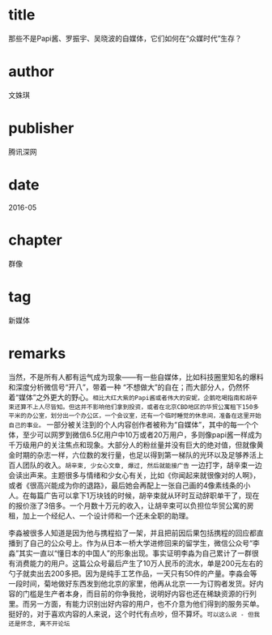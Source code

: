 # title
那些不是Papi酱、罗振宇、吴晓波的自媒体，它们如何在“众媒时代”生存？

# author
文姝琪

# publisher
腾讯深网

# date
2016-05

# chapter
群像

# tag
新媒体

# remarks
当然，不是所有人都有运气成为现象——有一些自媒体，比如科技圈里知名的爆料和深度分析微信号“开八”，带着一种 “不想做大”的自在；而大部分人，仍然怀着“媒体”之外更大的野心。`相比大红大紫的Papi酱或者伟大的安妮，企鹅吃喝指南和胡辛束还算不上人尽皆知。但这并不影响他们拿到投资，或者在北京CBD地区的华贸公寓租下150多平米的办公室，划分出一个办公区，一个会议室，还有一个临时睡觉的休息间，准备在这里开始自己的事业。` 一部分被关注到的个人内容创作者被称为“自媒体”，其中的每一个个体，至少可以网罗到微信6.5亿用户中10万或者20万用户，多则像papi酱一样成为千万级用户的关注焦点和现象。大部分人的粉丝量并没有巨大的绝对值，但就像黄金时期的杂志一样，六位数的发行量，也足以得到第一梯队的光环以及足够养活上百人团队的收入。`胡辛束, 少女心文章, 爆过, 然后就能接广告` 一边打字，胡辛束一边会读出声来。主题很多与情绪和少女心有关，比如《你闻起来就很像对的人啊》，或者《很高兴能成为你的退路》，最后她会再配上一张自己画的4像素线条的小人。在每篇广告可以拿下1万块钱的时候，胡辛束就从环时互动辞职单干了，现在的报价涨了3倍多。一个月数十万元的收入，让胡辛束可以负担位华贸公寓的房租，加上一个经纪人、一个设计师和一个还未全职的助理。

李淼被很多人知道是因为他与携程掐了一架，并且把前因后果包括携程的回应都直播到了自己的公众号上。作为从日本一桥大学进修回来的留学生，微信公众号“李淼”其实一直以“懂日本的中国人”的形象出现。事实证明李淼为自己累计了一群很有消费能力的用户。这篇公众号最后产生了10万人民币的流水，单是200元左右的勺子就卖出去200多把。因为是纯手工艺作品，一天只有50件的产量。李淼会等一段时间，菊地做好东西发到他北京的家里，他再从北京一一为订购者发货。好内容的门槛是生产者本身，而目前的你争我抢，说明好内容也还在稀缺资源的行列里。而另一方面，有能力识别出好内容的用户，也不介意为他们得到的服务买单。挺好的，对于喜欢内容的人来说，这个时代有点吵，但不算坏。`可以这么说 - 但我还是怀念, 离不开论坛`

